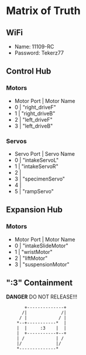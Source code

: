 # Matrix of Truth

## WiFi
* Name: 11109-RC
* Password: Tekerz77

## Control Hub

### Motors
* Motor Port | Motor Name
* 0          | "right_driveF"
* 1          | "right_driveB"
* 2          | "left_driveF"
* 3          | "left_driveB"

### Servos
* Servo Port | Servo Name
* 0          | "intakeServoL"
* 1          | "intakeServoR"
* 2          | 
* 3          | "specimenServo"
* 4          | 
* 5          | "rampServo"

## Expansion Hub

### Motors
* Motor Port | Motor Name
* 0          | "intakeSlideMotor"
* 1          | "wristMotor"
* 2          | "liftMotor"
* 3          | "suspensionMotor"

## ":3" Containment
**DANGER** DO NOT RELEASE!!!

           +--------------+
          /|             /|
         / |            / |
        *--+-----------*  |
        |  |     :3    |  |
        |  +-----------+--+
        | /            | /
        |/             |/
        *--------------*

    